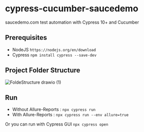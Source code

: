 # cypress-cucumber-saucedemo
saucedemo.com test automation with Cypress 10+ and Cucumber

## Prerequisites
- NodeJS `https://nodejs.org/en/download` 
- Cypress `npm install cypress --save-dev`

## Project Folder Structure

![FoldeStructure drawio (1)](https://github.com/ysfclskn/cypress-cucumber-saucedemo/assets/13632583/61328502-1373-43b0-9d0d-0e4567994234)


## Run

- Without Allure-Reports :  `npx cypress run`
- With Allure-Reports : `npx cypress run --env allure=true`

Or you can run with Cypress GUI `npx cypress open`
